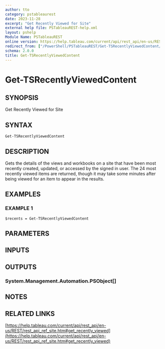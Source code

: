 ```yaml
---
author: tto
category: pstableaurest
date: 2023-11-28
excerpt: "Get Recently Viewed for Site"
external help file: PSTableauREST-help.xml
layout: pshelp
Module Name: PSTableauREST
online version: https://help.tableau.com/current/api/rest_api/en-us/REST/rest_api_ref_site.htm#get_recently_viewed
redirect_from: ["/PowerShell/PSTableauREST/Get-TSRecentlyViewedContent/", "/PowerShell/PSTableauREST/get-tsrecentlyviewedcontent/", "/PowerShell/get-tsrecentlyviewedcontent/"]
schema: 2.0.0
title: Get-TSRecentlyViewedContent
---
```


# Get-TSRecentlyViewedContent

## SYNOPSIS
Get Recently Viewed for Site

## SYNTAX

```
Get-TSRecentlyViewedContent
```

## DESCRIPTION
Gets the details of the views and workbooks on a site that have been most recently created, updated, or accessed by the signed in user.
The 24 most recently viewed items are returned, though it may take some minutes after being viewed for an item to appear in the results.

## EXAMPLES

### EXAMPLE 1
```
$recents = Get-TSRecentlyViewedContent
```

## PARAMETERS

## INPUTS

## OUTPUTS

### System.Management.Automation.PSObject[]
## NOTES

## RELATED LINKS

[https://help.tableau.com/current/api/rest_api/en-us/REST/rest_api_ref_site.htm#get_recently_viewed](https://help.tableau.com/current/api/rest_api/en-us/REST/rest_api_ref_site.htm#get_recently_viewed)

